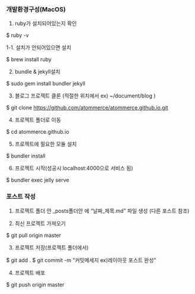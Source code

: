 ### 개발환경구성(MacOS)

1. ruby가 설치되어있는지 확인

$ ruby -v

1-1. 설치가 안되어있으면 설치

$ brew install ruby

2. bundle & jekyll설치

$ sudo gem install bundler jekyll

3. 블로그 프로젝트 클론 (적절한 위치에서 ex) ~/document/blog )

$ git clone https://github.com/atommerce/atommerce.github.io.git

4. 프로젝트 폴더로 이동

$ cd atommerce.github.io

5. 프로젝트에 필요한 모듈 설치

$ bundler install

6. 프로젝트 시작(성공시 localhost:4000으로 서비스 됨)

$ bundler exec jelly serve

### 포스트 작성

1. 프로젝트 폴더 안 _posts폴더안 에 “날짜_제목.md”  파일 생성 (다른 포스트 참조)

2. 최신 프로젝트 가져오기

$ git pull origin master

3. 프로젝트 저장(프로젝트 폴더에서)

$ git add .
$ git commit -m “커밋메세지 ex)레이아웃 포스트 완성”

4. 프로젝트 배포

$ git push origin master
